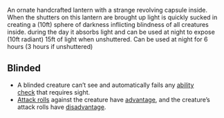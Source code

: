 An ornate handcrafted lantern with a strange revolving capsule inside. When the shutters on this lantern are brought up light is quickly sucked in creating a (10ft) sphere of darkness inflicting blindness of all creatures inside. during the day it absorbs light and can be used at night to expose (10ft radiant) 15ft of light when unshuttered. Can be used at night for 6 hours (3 hours if unshuttered)

## Blinded

- A blinded creature can’t see and automatically fails any [ability check](https://roll20.net/compendium/dnd5e/Rules:Ability%20Scores?expansion=34047#toc_4) that requires sight.
- [Attack rolls](https://roll20.net/compendium/dnd5e/Rules:Combat?expansion=34047#toc_32) against the creature have [advantage](https://roll20.net/compendium/dnd5e/Rules:Ability%20Scores?expansion=34047#toc_2), and the creature’s attack rolls have [disadvantage](https://roll20.net/compendium/dnd5e/Rules:Ability%20Scores?expansion=34047#toc_2).